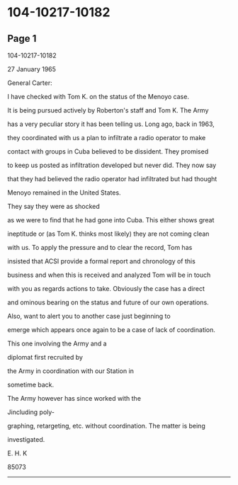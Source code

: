 # 104-10217-10182

## Page 1

104-10217-10182

27 January 1965

General Carter:

I have checked with Tom K. on the status of the Menoyo case.

It is being pursued actively by Roberton's staff and Tom K. The Army

has a very peculiar story it has been telling us. Long ago, back in 1963,

they coordinated with us a plan to infiltrate a radio operator to make

contact with groups in Cuba believed to be dissident. They promised

to keep us posted as infiltration developed but never did. They now say

that they had believed the radio operator had infiltrated but had thought

Menoyo remained in the United States.

They say they were as shocked

as we were to find that he had gone into Cuba. This either shows great

ineptitude or (as Tom K. thinks most likely) they are not coming clean

with us. To apply the pressure and to clear the record, Tom has

insisted that ACSI provide a formal report and chronology of this

business and when this is received and analyzed Tom will be in touch

with you as regards actions to take. Obviously the case has a direct

and ominous bearing on the status and future of our own operations.

Also, want to alert you to another case just beginning to

emerge which appears once again to be a case of lack of coordination.

This one involving the Army and a

diplomat first recruited by

the Army in coordination with our Station in

sometime back.

The Army however has since worked with the

Jincluding poly-

graphing, retargeting, etc. without coordination. The matter is being

investigated.

E. H. K

85073

---

